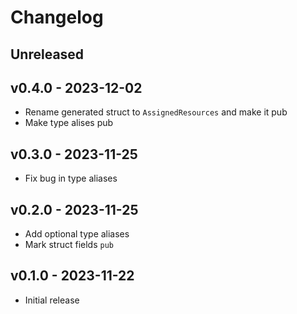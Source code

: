 # Changelog

## Unreleased

## v0.4.0 - 2023-12-02

* Rename generated struct to `AssignedResources` and make it pub
* Make type alises pub

## v0.3.0 - 2023-11-25

* Fix bug in type aliases

## v0.2.0 - 2023-11-25

* Add optional type aliases
* Mark struct fields `pub`

## v0.1.0 - 2023-11-22

* Initial release

